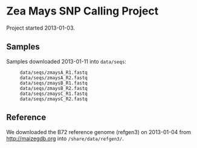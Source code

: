# Zea Mays SNP Calling Project
Project started 2013-01-03.

## Samples
Samples downloaded 2013-01-11 into `data/seqs`:

         data/seqs/zmaysA_R1.fastq
         data/seqs/zmaysA_R2.fastq
         data/seqs/zmaysB_R1.fastq
         data/seqs/zmaysB_R2.fastq
         data/seqs/zmaysC_R1.fastq
         data/seqs/zmaysC_R2.fastq

## Reference
We downloaded the B72 reference genome (refgen3) on 2013-01-04 from
http://maizegdb.org into `/share/data/refgen3/`.
